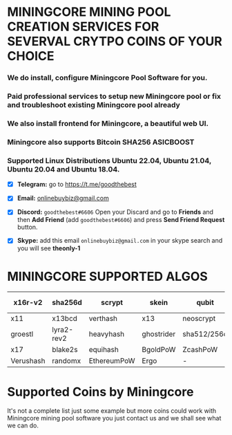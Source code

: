 # MININGCORE MINING POOL CREATION SERVICES FOR SEVERVAL CRYTPO COINS OF YOUR CHOICE

### We do install, configure Miningcore Pool Software for you.

### Paid professional services to setup new Miningcore pool or fix and troubleshoot existing Miningcore pool already

### We also install frontend for Miningcore, a beautiful web UI.

### Miningcore also supports Bitcoin SHA256 ASICBOOST 

### Supported Linux Distributions Ubuntu 22.04, Ubuntu 21.04, Ubuntu 20.04 and Ubuntu 18.04. 

- [x]  **Telegram:** go to https://t.me/goodthebest

- [x]   **Email:**  onlinebuybiz@gmail.com

- [x]  **Discord:** `goodthebest#6606` Open your Discard and go to **Friends** and then **Add Friend** (add `goodthebest#6606`) and press **Send Friend Request** button.

- [x]  **Skype:**  add this email `onlinebuybiz@gmail.com` in your skype search and you will see **theonly-1**


# MININGCORE SUPPORTED ALGOS
   x16r-v2 | sha256d  | scrypt | skein | qubit  | groestl-myriad
------------- | ------------- | ------------- | ------------- | ------------- | -------------
x11  | x13bcd | verthash | x13 | neoscrypt | geek
groestl  | lyra2-rev2 | heavyhash | ghostrider | sha512/256d | sha256dt
x17  | blake2s | equihash | BgoldPoW | ZcashPoW | BethdPoW
Verushash  | randomx | EthereumPoW | Ergo  | -  |  -

# Supported Coins by Miningcore
It's not a complete list just some example but more coins could work with Miningcore mining pool software you just contact us and we shall see what we can do.
